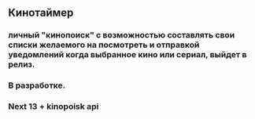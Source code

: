 ## Кинотаймер
### личный "кинопоиск" с возможностью составлять свои списки желаемого на посмотреть и отправкой уведомлений когда выбранное кино или сериал, выйдет в релиз. 
### В разработке. 
### Next 13 + kinopoisk api



